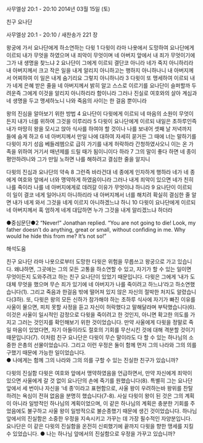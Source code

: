 사무엘상 20:1 - 20:10 
2014년 03월 15일 (토)

친구 요나단



사무엘상 20:1 - 20:10 / 새찬송가 221 장


왕궁에 가서 요나단에게 하소연하는 다윗
1 다윗이 라마 나욧에서 도망하여 요나단에게 이르되 내가 무엇을 하였으며 내 죄악이 무엇이며 네 아버지 앞에서 내 죄가 무엇이기에 그가 내 생명을 찾느냐 2 요나단이 그에게 이르되 결단코 아니라 네가 죽지 아니하리라 내 아버지께서 크고 작은 일을 내게 알리지 아니하고는 행하지 아니하나니 내 아버지께서 어찌하여 이 일은 내게 숨기리요 그렇지 아니하니라 3 다윗이 또 맹세하여 이르되 내가 네게 은혜 받은 줄을 네 아버지께서 밝히 알고 스스로 이르기를 요나단이 슬퍼할까 두려운즉 그에게 이것을 알리지 아니하리라 함이니라 그러나 진실로 여호와의 살아 계심과 네 생명을 두고 맹세하노니 나와 죽음의 사이는 한 걸음 뿐이니라  

왕의 진심을 알아보기 위한 방법 
4 요나단이 다윗에게 이르되 네 마음의 소원이 무엇이든지 내가 너를 위하여 그것을 이루리라 5 다윗이 요나단에게 이르되 내일은 초하루인즉 내가 마땅히 왕을 모시고 앉아 식사를 하여야 할 것이나 나를 보내어 셋째 날 저녁까지 들에 숨게 하고 6 네 아버지께서 만일 나에 대하여 자세히 묻거든 그 때에 너는 말하기를 다윗이 자기 성읍 베들레헴으로 급히 가기를 내게 허락하라 간청하였사오니 이는 온 가족을 위하여 거기서 매년제를 드릴 때가 됨이니이다 하라 7 그의 말이 좋다 하면 네 종이 평안하려니와 그가 만일 노하면 나를 해하려고 결심한 줄을 알지니  

다윗의 진심과 요나단의 약속
8 그런즉 바라건대 네 종에게 인자하게 행하라 네가 네 종에게 여호와 앞에서 너와 맹약하게 하였음이니라 그러나 내게 죄악이 있으면 네가 친히 나를 죽이라 나를 네 아버지에게로 데려갈 이유가 무엇이냐 하니라 9 요나단이 이르되 이 일이 결코 네게 일어나지 아니하리라 내 아버지께서 너를 해치려 확실히 결심한 줄 알면 내가 네게 와서 그것을 네게 이르지 아니하겠느냐 하니 10 다윗이 요나단에게 이르되 네 아버지께서 혹 엄하게 네게 대답하면 누가 그것을 내게 알리겠느냐 하더라 



●중심문단●2 “Never!” Jonathan replied. “You are not going to die! Look, my father doesn’t do anything, great or small, without confiding in me. Why would he hide this from me? It’s not so!”

해석도움





친구 요나단 
라마 나욧으로부터 도망한 다윗은 위험을 무릅쓰고 왕궁으로 가고 있습니다. 왜냐하면, 그곳에는 그의 모든 고통을 하소연할 수 있고, 자기가 할 수 있는 일이면 무엇이든지 도와주려고 하는 친구 요나단이 있었기 때문입니다. 다윗은 그에게 ‘내가 도대체 무엇을 했으며 무슨 죄가 있기에 네 아버지가 나를 죽이려고 하느냐’라고 하소연했습니다(1). 그리고 죽음과 한걸음 밖에 떨어져 있지 않은 자신의 절박한 처지도 알렸습니다(3하). 또, 다윗은 왕의 모든 신하가 참가해야 하는 초하루 식사에 자기가 빠진 이유를 사울이 물으면, 피치 못할 사정을 듣고 자신이 허락했다고 말해달라며 부탁했습니다(6). 이것은 사울이 일시적인 감정으로 다윗을 죽이려고 한 것인지, 아니면 확고한 의도를 가지고 그러는 것인지를 확인해보기 위한 것이었습니다. 만약 사울에게 다윗을 정말로 죽일 마음이 있었다면, 자기 아들이라도 절호의 기회를 무산시킨 것에 대해 격분할 것이기 때문입니다(7). 이처럼 친구 요나단은 다윗이 무슨 말이라도 다 할 수 있는 하나님의 소중한 은총의 선물이었습니다. 그리고 이런 우정은 둘이 함께 먼저 그의 나라와 그의 의를 구했기 때문에 가능한 일이었습니다.  
● 나에게는 함께 그의 나라와 그의 의를 구할 수 있는 진실한 친구가 있습니까?  

다윗의 진실함
다윗은 여호와 앞에서 맹약하였음을 언급하면서, 만약 자신에게 죄악이 있으면 사울에게 갈 것 없이 요나단의 손에 죽기를 원했습니다(8). 특별히 그는 요나단 앞에서 세 번이나 자신을 ‘네 종’이라고 표현함으로, 사울 왕이 우려하는바 왕위를 찬탈하려는 욕심이 전혀 없음을 분명히 했습니다(7-8). 사실 다윗이 왕이 된 것은 그의 계획이 아니라 일방적인 하나님의 계획이었으며, 이 같은 하나님의 계획은 충분한 기회를 주었음에도 불구하고 사울 왕이 일방적으로 불순종했기 때문에 생긴 것이었습니다. 하나님 앞에서의 진실함은 소중한 우정을 지속시키고 가꾸는 데 가장 필수적인 자양분입니다. 요나단은 이 같은 다윗의 진실함을 온전히 신뢰했기에 끝까지 다윗을 향한 맹세를 지킬 수 있었습니다. 
● 나는 하나님 앞에서의 진실함으로 우정을 가꾸고 있습니까?